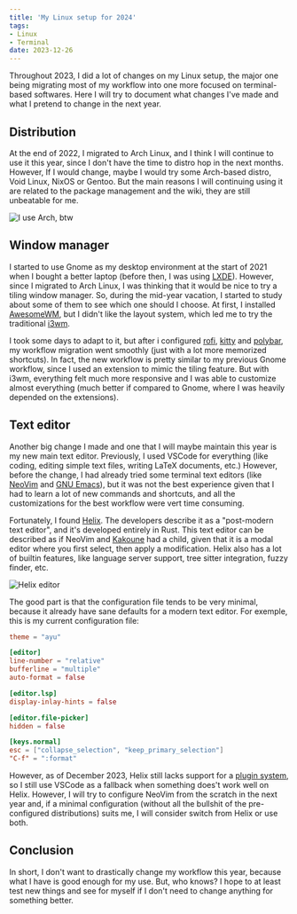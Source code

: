 ```yaml
---
title: 'My Linux setup for 2024'
tags:
- Linux
- Terminal
date: 2023-12-26
---
```


Throughout 2023, I did a lot of changes on my Linux setup, the major one being migrating most of my workflow into one more focused on terminal-based softwares. Here I will try to document what changes I've made and what I pretend to change in the next year.

## Distribution

At the end of 2022, I migrated to Arch Linux, and I think I will continue to use it this year, since I don't have the time to distro hop in the next months. However, If I would change, maybe I would try some Arch-based distro, Void Linux, NixOS or Gentoo. But the main reasons I will continuing using it are related to the package management and the wiki, they are still unbeatable for me.

![I use Arch, btw](https://i.kym-cdn.com/entries/icons/original/000/038/795/tco_-_2021-11-09T131430.682.jpg)

## Window manager

I started to use Gnome as my desktop environment at the start of 2021 when I bought a better laptop (before then, I was using [LXDE](https://www.lxde.org/)). However, since I migrated to Arch Linux, I was thinking that it would be nice to try a tiling window manager. So, during the mid-year vacation, I started to study about some of them to see which one should I choose. At first, I installed [AwesomeWM](https://awesomewm.org/), but I didn't like the layout system, which led me to try the traditional [i3wm](https://i3wm.org/).

I took some days to adapt to it, but after i configured [rofi](https://github.com/davatorium/rofi), [kitty](https://sw.kovidgoyal.net/kitty/) and [polybar](https://polybar.github.io/), my workflow migration went smoothly (just with a lot more memorized shortcuts). In fact, the new workflow is pretty similar to my previous Gnome workflow, since I used an extension to mimic the tiling feature. But with i3wm, everything felt much more responsive and I was able to customize almost everything (much better if compared to Gnome, where I was heavily depended on the extensions).

## Text editor

Another big change I made and one that I will maybe maintain this year is my new main text editor. Previously, I used VSCode for everything (like coding, editing simple text files, writing LaTeX documents, etc.) However, before the change, I had already tried some terminal text editors (like [NeoVim](https://neovim.io/) and [GNU Emacs](https://www.gnu.org/software/emacs/)), but it was not the best experience given that I had to learn a lot of new commands and shortcuts, and all the customizations for the best workflow were vert time consuming.

Fortunately, I found [Helix](https://helix-editor.com/). The developers describe it as a "post-modern text editor", and it's developed entirely in Rust. This text editor can be described as if NeoVim and [Kakoune](https://kakoune.org/) had a child, given that it is a modal editor where you first select, then apply a modification. Helix also has a lot of builtin features, like language server support, tree sitter integration, fuzzy finder, etc.

![Helix editor](https://helix-editor.com/signature-help.gif)

The good part is that the configuration file tends to be very minimal, because it already have sane defaults for a modern text editor. For exemple, this is my current configuration file:

```toml
theme = "ayu"

[editor]
line-number = "relative"
bufferline = "multiple"
auto-format = false

[editor.lsp]
display-inlay-hints = false

[editor.file-picker]
hidden = false

[keys.normal]
esc = ["collapse_selection", "keep_primary_selection"]
"C-f" = ":format"
```

However, as of December 2023, Helix still lacks support for a [plugin system](https://github.com/helix-editor/helix/discussions/3806), so I still use VSCode as a fallback when something does't work well on Helix. However, I will try to configure NeoVim from the scratch in the next year and, if a minimal configuration (without all the bullshit of the pre-configured distributions) suits me, I will consider switch from Helix or use both.

## Conclusion

In short, I don't want to drastically change my workflow this year, because what I have is good enough for my use. But, who knows? I hope to at least test new things and see for myself if I don't need to change anything for something better.
